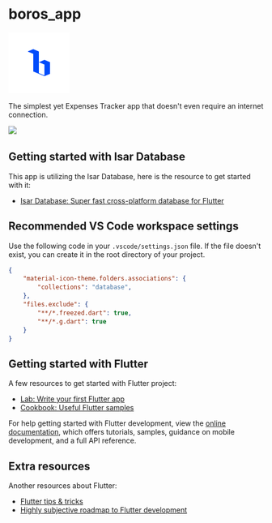 # boros_app

<img src="images/icon.png" height="120">

The simplest yet Expenses Tracker app that doesn't even require an internet connection.

<img src="https://i.ibb.co/9psFPwX/IMG-20231104-152818.png">

## Getting started with Isar Database

This app is utilizing the Isar Database, here is the resource to get started with it:

- [Isar Database: Super fast cross-platform database for Flutter](https://isar.dev/)

## Recommended VS Code workspace settings

Use the following code in your `.vscode/settings.json` file. If the file doesn't exist, you can create it in the root directory of your project.

```json
{
    "material-icon-theme.folders.associations": {
        "collections": "database",
    },
    "files.exclude": {
        "**/*.freezed.dart": true,
        "**/*.g.dart": true
    }
}
```

## Getting started with Flutter

A few resources to get started with Flutter project:

- [Lab: Write your first Flutter app](https://docs.flutter.dev/get-started/codelab)
- [Cookbook: Useful Flutter samples](https://docs.flutter.dev/cookbook)

For help getting started with Flutter development, view the
[online documentation](https://docs.flutter.dev/), which offers tutorials,
samples, guidance on mobile development, and a full API reference.

## Extra resources

Another resources about Flutter:

- [Flutter tips & tricks](https://github.com/vandadnp/flutter-tips-and-tricks)
- [Highly subjective roadmap to Flutter development](https://github.com/olexale/flutter_roadmap)

